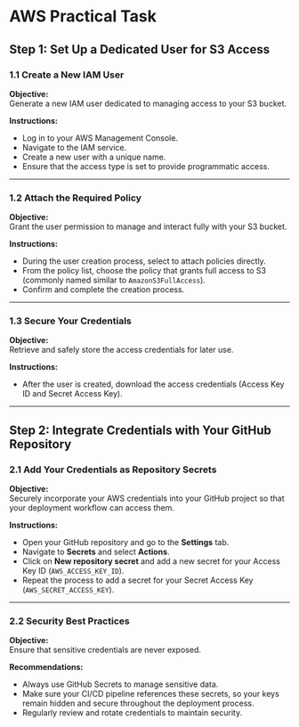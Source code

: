 # AWS Practical Task

## Step 1: Set Up a Dedicated User for S3 Access

### 1.1 Create a New IAM User
**Objective:**  
Generate a new IAM user dedicated to managing access to your S3 bucket.

**Instructions:**
- Log in to your AWS Management Console.
- Navigate to the IAM service.
- Create a new user with a unique name.
- Ensure that the access type is set to provide programmatic access.

---

### 1.2 Attach the Required Policy
**Objective:**  
Grant the user permission to manage and interact fully with your S3 bucket.

**Instructions:**
- During the user creation process, select to attach policies directly.
- From the policy list, choose the policy that grants full access to S3 (commonly named similar to `AmazonS3FullAccess`).
- Confirm and complete the creation process.

---

### 1.3 Secure Your Credentials
**Objective:**  
Retrieve and safely store the access credentials for later use.

**Instructions:**
- After the user is created, download the access credentials (Access Key ID and Secret Access Key).

---

## Step 2: Integrate Credentials with Your GitHub Repository

### 2.1 Add Your Credentials as Repository Secrets
**Objective:**  
Securely incorporate your AWS credentials into your GitHub project so that your deployment workflow can access them.

**Instructions:**
- Open your GitHub repository and go to the **Settings** tab.
- Navigate to **Secrets** and select **Actions**.
- Click on **New repository secret** and add a new secret for your Access Key ID (`AWS_ACCESS_KEY_ID`).
- Repeat the process to add a secret for your Secret Access Key (`AWS_SECRET_ACCESS_KEY`).

---

### 2.2 Security Best Practices
**Objective:**  
Ensure that sensitive credentials are never exposed.

**Recommendations:**
- Always use GitHub Secrets to manage sensitive data.
- Make sure your CI/CD pipeline references these secrets, so your keys remain hidden and secure throughout the deployment process.
- Regularly review and rotate credentials to maintain security.
